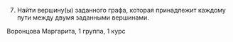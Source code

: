 7. Найти вершину(ы) заданного графа, которая принадлежит каждому пути между двумя заданными вершинами.

Воронцова Маргарита, 1 группа, 1 курс
